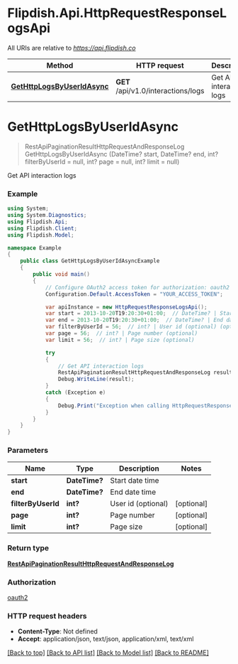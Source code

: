 # Flipdish.Api.HttpRequestResponseLogsApi

All URIs are relative to *https://api.flipdish.co*

Method | HTTP request | Description
------------- | ------------- | -------------
[**GetHttpLogsByUserIdAsync**](HttpRequestResponseLogsApi.md#gethttplogsbyuseridasync) | **GET** /api/v1.0/interactions/logs | Get API interaction logs


<a name="gethttplogsbyuseridasync"></a>
# **GetHttpLogsByUserIdAsync**
> RestApiPaginationResultHttpRequestAndResponseLog GetHttpLogsByUserIdAsync (DateTime? start, DateTime? end, int? filterByUserId = null, int? page = null, int? limit = null)

Get API interaction logs

### Example
```csharp
using System;
using System.Diagnostics;
using Flipdish.Api;
using Flipdish.Client;
using Flipdish.Model;

namespace Example
{
    public class GetHttpLogsByUserIdAsyncExample
    {
        public void main()
        {
            // Configure OAuth2 access token for authorization: oauth2
            Configuration.Default.AccessToken = "YOUR_ACCESS_TOKEN";

            var apiInstance = new HttpRequestResponseLogsApi();
            var start = 2013-10-20T19:20:30+01:00;  // DateTime? | Start date time
            var end = 2013-10-20T19:20:30+01:00;  // DateTime? | End date time
            var filterByUserId = 56;  // int? | User id (optional) (optional) 
            var page = 56;  // int? | Page number (optional) 
            var limit = 56;  // int? | Page size (optional) 

            try
            {
                // Get API interaction logs
                RestApiPaginationResultHttpRequestAndResponseLog result = apiInstance.GetHttpLogsByUserIdAsync(start, end, filterByUserId, page, limit);
                Debug.WriteLine(result);
            }
            catch (Exception e)
            {
                Debug.Print("Exception when calling HttpRequestResponseLogsApi.GetHttpLogsByUserIdAsync: " + e.Message );
            }
        }
    }
}
```

### Parameters

Name | Type | Description  | Notes
------------- | ------------- | ------------- | -------------
 **start** | **DateTime?**| Start date time | 
 **end** | **DateTime?**| End date time | 
 **filterByUserId** | **int?**| User id (optional) | [optional] 
 **page** | **int?**| Page number | [optional] 
 **limit** | **int?**| Page size | [optional] 

### Return type

[**RestApiPaginationResultHttpRequestAndResponseLog**](RestApiPaginationResultHttpRequestAndResponseLog.md)

### Authorization

[oauth2](../README.md#oauth2)

### HTTP request headers

 - **Content-Type**: Not defined
 - **Accept**: application/json, text/json, application/xml, text/xml

[[Back to top]](#) [[Back to API list]](../README.md#documentation-for-api-endpoints) [[Back to Model list]](../README.md#documentation-for-models) [[Back to README]](../README.md)

